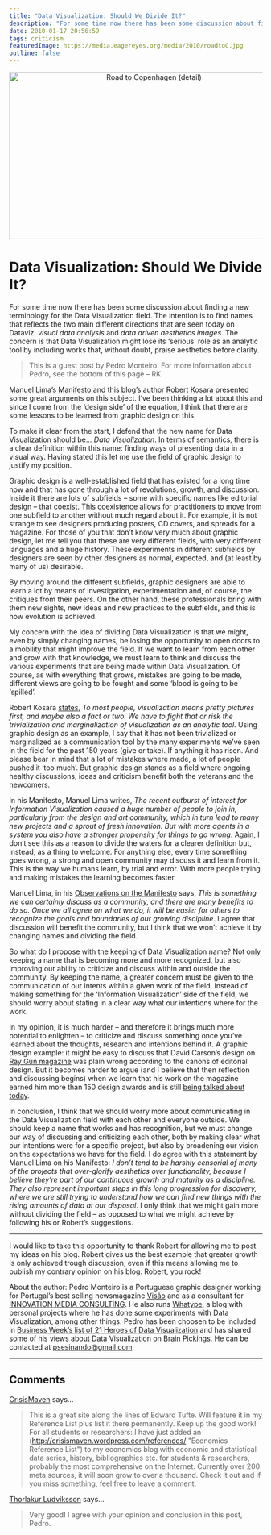 ```yaml
---
title: "Data Visualization: Should We Divide It?"
description: "For some time now there has been some discussion about finding a new terminology for the Data Visualization field. The intention is to find names that reflects the two main different directions that are seen today on Dataviz: visual data analysis and data driven aesthetics images. The concern is that Data Visualization might lose its ‘serious’ role as an analytic tool by including works that, without doubt, praise aesthetics before clarity."
date: 2010-01-17 20:56:59
tags: criticism
featuredImage: https://media.eagereyes.org/media/2010/roadtoC.jpg
outline: false
---
```


<p align="center"><img src="https://media.eagereyes.org/media/2010/roadtoC.jpg" width="560" height="332" alt="Road to Copenhagen (detail)" /></p>

# Data Visualization: Should We Divide It?

For some time now there has been some discussion about finding a new terminology for the Data Visualization field. The intention is to find names that reflects the two main different directions that are seen today on Dataviz: <em>visual data analysis</em> and <em>data driven aesthetics images</em>. The concern is that Data Visualization might lose its ‘serious’ role as an analytic tool by including works that, without doubt, praise aesthetics before clarity.
	
> This is a guest post by Pedro Monteiro. For more information about Pedro, see the bottom of this page – RK

<a href="http://www.visualcomplexity.com/vc/blog/?p=644">Manuel Lima’s Manifesto</a> and this blog’s author <a href="/criticism/shaking-the-pretty-picture-stigma.html">Robert Kosara</a> presented some great arguments on this subject. I’ve been thinking a lot about this and since I come from the ‘design side’ of the equation, I think that there are some lessons to be learned from graphic design on this.

To make it clear from the start, I defend that the new name for Data Visualization should be… <em>Data Visualization</em>. In terms of semantics, there is a clear definition within this name: finding ways of presenting data in a visual way.  Having stated this let me use the field of graphic design to justify my position.

<p>Graphic design is a well-established field that has existed for a long time now and that has gone through a lot of revolutions, growth, and discussion. Inside it there are lots of subfields – some with specific names like editorial design – that coexist. 
This coexistence allows for practitioners to move from one subfield to another without much regard about it. For example, it is not strange to see designers producing posters, CD covers, and spreads for a magazine. For those of you that don’t know very much about graphic design, let me tell you that these are very different fields, with very different languages and a huge history. These experiments in different subfields by designers are seen by other designers as normal, expected, and (at least by many of us) desirable.</p>

By moving around the different subfields, graphic designers are able to learn a lot by means of investigation, experimentation and, of course, the critiques from their peers. On the other hand, these professionals bring with them new sights, new ideas and new practices to the subfields, and this is how evolution is achieved.

My concern with the idea of dividing Data Visualization is that we might, even by simply changing names, be losing the opportunity to open doors to a mobility that might improve the field. If we want to learn from each other and grow with that knowledge, we must learn to think and discuss the various experiments that are being made within Data Visualization. Of course, as with everything that grows, mistakes are going to be made, different views are going to be fought and some ‘blood is going to be ‘spilled’. 

Robert Kosara <a href="/criticism/shaking-the-pretty-picture-stigma.html">states</a>, <em>To most people, visualization means pretty pictures first, and maybe also a fact or two. We have to fight that or risk the trivialization and marginalization of visualization as an analytic tool</em>. Using graphic design as an example, I say that it has not been trivialized or marginalized as a communication tool by the many experiments we’ve seen in the field for the past 150 years (give or take). If anything it has risen. And please bear in mind that a lot of mistakes where made, a lot of people pushed it ‘too much’. But graphic design stands as a field where ongoing healthy discussions, ideas and criticism benefit both the veterans and the newcomers.

In his Manifesto, Manuel Lima writes, <em>The recent outburst of interest for Information Visualization caused a huge number of people to join in, particularly from the design and art community, which in turn lead to many new projects and a sprout of fresh innovation. But with more agents in a system you also have a stronger propensity for things to go wrong</em>. Again, I don’t see this as a reason to divide the waters for a clearer definition but, instead, as a thing to welcome. For anything else, every time something goes wrong, a strong and open community may discuss it and learn from it. This is the way we humans learn, by trial and error. With more people trying and making mistakes the learning becomes faster. 

Manuel Lima, in his <a href="http://www.visualcomplexity.com/vc/blog/?p=662">Observations on the Manifesto</a> says, <em>This is something we can certainly discuss as a community, and there are many benefits to do so. Once we all agree on what we do, it will be easier for others to recognize the goals and boundaries of our growing discipline</em>. I agree that discussion will benefit the community, but I think that we won’t achieve it by changing names and dividing the field.

So what do I propose with the keeping of Data Visualization name? Not only keeping a name that is becoming more and more recognized, but also improving our ability to criticize and discuss within and outside the community. By keeping the name, a greater concern must be given to the communication of our intents within a given work of the field. Instead of making something for the ‘Information Visualization’ side of the field, we should worry about stating in a clear way what our intentions where for the work.

<p>In my opinion, it is much harder – and therefore it brings much more potential to enlighten – to criticize and discuss something once you’ve learned about the thoughts, research and intentions behind it. 
A graphic design example: it might be easy to discuss that David Carson’s design on <a href="http://en.wikipedia.org/wiki/Ray_Gun_%28magazine%29">Ray Gun magazine</a> was plain wrong according to the canons of editorial design. But it becomes harder to argue (and I believe that then reflection and discussing begins) when we learn that his work on the magazine earned him more than 150 design awards and is still <a href="http://magculture.com/blog/?p=1209">being talked about today</a>.</p>

<p>In conclusion, I think that we should worry more about communicating in the Data Visualization field with each other and everyone outside. We should keep a name that works and has recognition, but we must change our way of discussing and criticizing each other, both by making clear what our intentions were for a specific project, but also by broadening our vision on the expectations we have for the field. 
I do agree with this statement by Manuel Lima on his Manifesto: <em>I don’t tend to be harshly censorial of many of the projects that over-glorify aesthetics over functionality, because I believe they’re part of our continuous growth and maturity as a discipline. They also represent important steps in this long progression for discovery, where we are still trying to understand how we can find new things with the rising amounts of data at our disposal</em>.  I only think that we might gain more without dividing the field – as opposed to what we might achieve by following his or Robert’s suggestions.</p>

<hr>

I would like to take this opportunity to thank Robert for allowing me to post my ideas on his blog. Robert gives us the best example that greater growth is only achieved trough discussion, even if this means allowing me to publish my contrary opinion on his blog. Robert, you rock!

About the author: Pedro Monteiro is a Portuguese graphic designer working for Portugal’s best selling newsmagazine <a href="http://www.visao.pt/">Visão</a> and as a consultant for <a href="http://www.innovation-mediaconsulting.com/">INNOVATION MEDIA CONSULTING</a>. He also runs <a href="http://www.whatype.com/">Whatype</a>, a blog with personal projects where he has done some experiments with Data Visualization, among other things. Pedro has been choosen to be included in <a href="http://images.businessweek.com/ss/09/08/0812_data_visualization_heroes/14.htm">Business Week’s list of 21 Heroes of Data Visualization</a> and has shared some of his views about Data Visualization on <a href="http://www.brainpickings.org/index.php/2009/12/08/pedro-monteiro-interview/">Brain Pickings</a>. He can be contacted at psesinando@gmail.com


<PostedBy />


<aside class="comments">

---
## Comments

<a href="http://crisismaven.wordpress.com/" rel="nofollow noopener" target="_blank">CrisisMaven</a> says…
>	This is a great site along the lines of Edward Tufte. Will feature it in my Reference List plus list it there permanently. Keep up the good work! For all students or researchers: I have just added an (http://crisismaven.wordpress.com/references/ "Economics Reference List") to my economics blog with economic and statistical data series, history, bibliographies etc. for students & researchers, probably the most comprehensive on the Internet. Currently over 200 meta sources, it will soon grow to over a thousand. Check it out and if you miss something, feel free to leave a comment.

<a href="http://datamarket.com" rel="nofollow noopener" target="_blank">Thorlakur Ludviksson</a> says…
>	Very good! I agree with your opinion and conclusion in this post, Pedro.

</aside>

